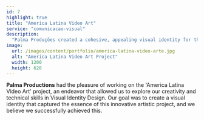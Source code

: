 ```yaml
---
id: 7
highlight: true
title: "America Latina Video Art"
service: "comunicacao-visual"
description:
  "Palma Produções created a cohesive, appealing visual identity for the 'America Latina Video Art' project, reflecting its innovative artistic essence."
image:
  url: /images/content/portfolio/america-latina-video-arte.jpg
  alt: "America Latina Video Art Project"
  width: 1200
  height: 628
---
```

**Palma Productions** had the pleasure of working on the 'America Latina Video Art' project, an endeavor that allowed us to explore our creativity and technical skills in Visual Identity Design. Our goal was to create a visual identity that captured the essence of this innovative artistic project, and we believe we successfully achieved this.
